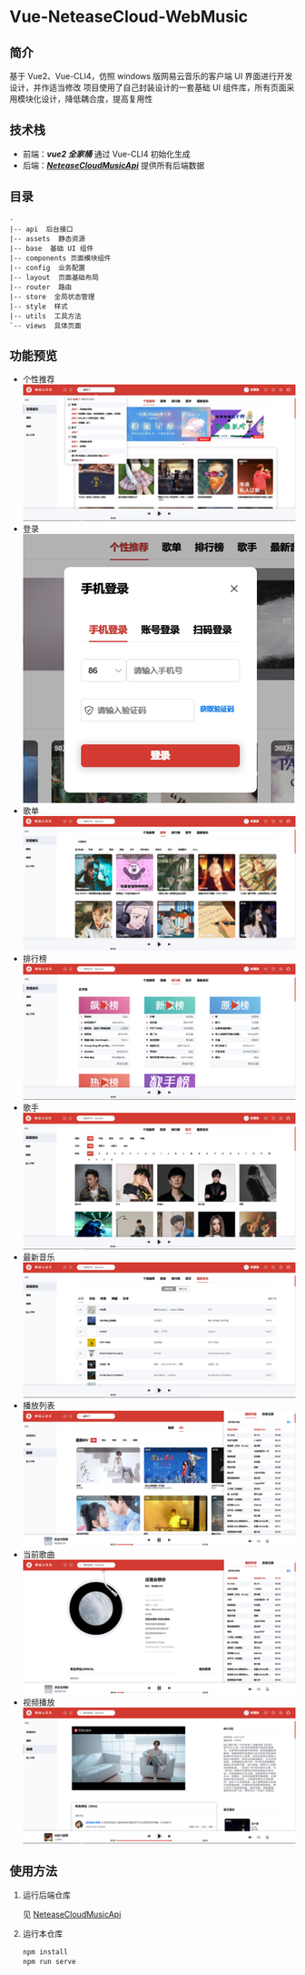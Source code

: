 # Vue-NeteaseCloud-WebMusic

## 简介

基于 Vue2、Vue-CLI4，仿照 windows 版网易云音乐的客户端 UI 界面进行开发设计，并作适当修改
项目使用了自己封装设计的一套基础 UI 组件库，所有页面采用模块化设计，降低耦合度，提高复用性

## 技术栈

- 前端：***vue2 全家桶*** 通过 Vue-CLI4 初始化生成
- 后端：***[NeteaseCloudMusicApi](https://github.com/Binaryify/NeteaseCloudMusicApi)*** 提供所有后端数据

## 目录

```
·
|-- api  后台接口
|-- assets  静态资源
|-- base  基础 UI 组件
|-- components 页面模块组件
|-- config  业务配置
|-- layout  页面基础布局
|-- router  路由
|-- store  全局状态管理
|-- style  样式
|-- utils  工具方法
`-- views  具体页面
```

## 功能预览

+ 个性推荐![recommendation](./docs/recommendation.png)
+ 登录![login](./docs/login.png)
+ 歌单![playlist](./docs/songlist.png)
+ 排行榜![rank](./docs/rank.png)
+ 歌手![singer](./docs/singer.png)
+ 最新音乐![newmusic](./docs/newmusic.png)
+ 播放列表![playlist](./docs/playlist.png)
+ 当前歌曲![currentsong](./docs/currentsong.png)
+ 视频播放![mv](./docs/mv.png)

## 使用方法

1. 运行后端仓库

   见 [NeteaseCloudMusicApi](https://github.com/Binaryify/NeteaseCloudMusicApi)

2. 运行本仓库

   ```bash
   npm install
   npm run serve
   ```
